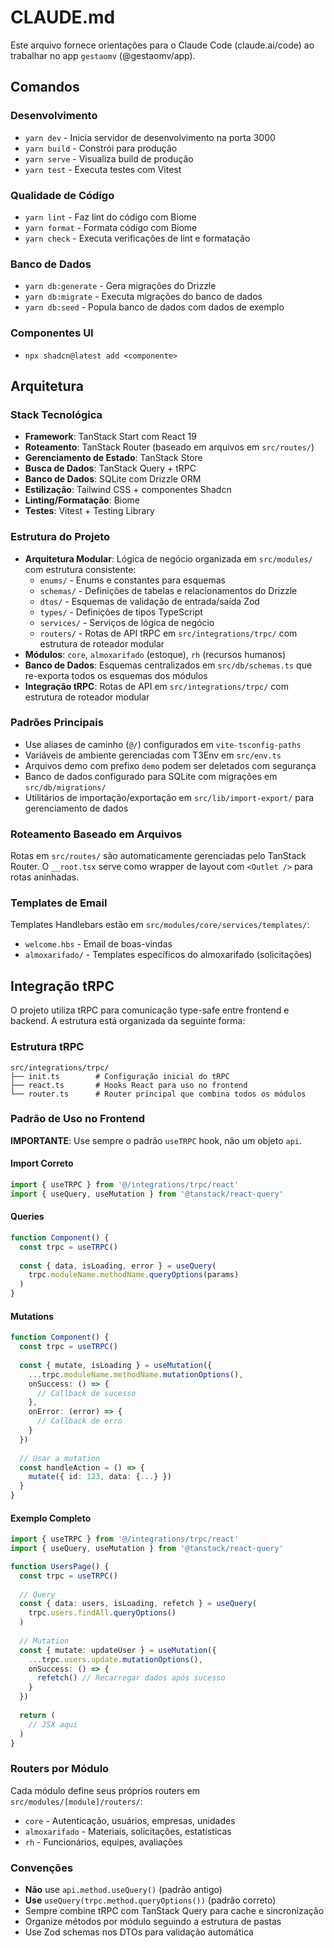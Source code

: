# CLAUDE.md

Este arquivo fornece orientações para o Claude Code (claude.ai/code) ao trabalhar no app `gestaomv` (@gestaomv/app).

## Comandos

### Desenvolvimento

- `yarn dev` - Inicia servidor de desenvolvimento na porta 3000
- `yarn build` - Constrói para produção
- `yarn serve` - Visualiza build de produção
- `yarn test` - Executa testes com Vitest

### Qualidade de Código

- `yarn lint` - Faz lint do código com Biome
- `yarn format` - Formata código com Biome
- `yarn check` - Executa verificações de lint e formatação

### Banco de Dados

- `yarn db:generate` - Gera migrações do Drizzle
- `yarn db:migrate` - Executa migrações do banco de dados
- `yarn db:seed` - Popula banco de dados com dados de exemplo

### Componentes UI

- `npx shadcn@latest add <componente>`

## Arquitetura

### Stack Tecnológica

- **Framework**: TanStack Start com React 19
- **Roteamento**: TanStack Router (baseado em arquivos em `src/routes/`)
- **Gerenciamento de Estado**: TanStack Store
- **Busca de Dados**: TanStack Query + tRPC
- **Banco de Dados**: SQLite com Drizzle ORM
- **Estilização**: Tailwind CSS + componentes Shadcn
- **Linting/Formatação**: Biome
- **Testes**: Vitest + Testing Library

### Estrutura do Projeto

- **Arquitetura Modular**: Lógica de negócio organizada em `src/modules/` com estrutura consistente:
  - `enums/` - Enums e constantes para esquemas
  - `schemas/` - Definições de tabelas e relacionamentos do Drizzle
  - `dtos/` - Esquemas de validação de entrada/saída Zod
  - `types/` - Definições de tipos TypeScript
  - `services/` - Serviços de lógica de negócio
  - `routers/` - Rotas de API tRPC em `src/integrations/trpc/` com estrutura de roteador modular
- **Módulos**: `core`, `almoxarifado` (estoque), `rh` (recursos humanos)
- **Banco de Dados**: Esquemas centralizados em `src/db/schemas.ts` que re-exporta todos os esquemas dos módulos
- **Integração tRPC**: Rotas de API em `src/integrations/trpc/` com estrutura de roteador modular

### Padrões Principais

- Use aliases de caminho (`@/`) configurados em `vite-tsconfig-paths`
- Variáveis de ambiente gerenciadas com T3Env em `src/env.ts`
- Arquivos demo com prefixo `demo` podem ser deletados com segurança
- Banco de dados configurado para SQLite com migrações em `src/db/migrations/`
- Utilitários de importação/exportação em `src/lib/import-export/` para gerenciamento de dados

### Roteamento Baseado em Arquivos

Rotas em `src/routes/` são automaticamente gerenciadas pelo TanStack Router. O `__root.tsx` serve como wrapper de layout com `<Outlet />` para rotas aninhadas.

### Templates de Email

Templates Handlebars estão em `src/modules/core/services/templates/`:

- `welcome.hbs` - Email de boas-vindas
- `almoxarifado/` - Templates específicos do almoxarifado (solicitações)

## Integração tRPC

O projeto utiliza tRPC para comunicação type-safe entre frontend e backend. A estrutura está organizada da seguinte forma:

### Estrutura tRPC

```
src/integrations/trpc/
├── init.ts        # Configuração inicial do tRPC
├── react.ts       # Hooks React para uso no frontend
└── router.ts      # Router principal que combina todos os módulos
```

### Padrão de Uso no Frontend

**IMPORTANTE**: Use sempre o padrão `useTRPC` hook, não um objeto `api`.

#### Import Correto
```typescript
import { useTRPC } from '@/integrations/trpc/react'
import { useQuery, useMutation } from '@tanstack/react-query'
```

#### Queries
```typescript
function Component() {
  const trpc = useTRPC()
  
  const { data, isLoading, error } = useQuery(
    trpc.moduleName.methodName.queryOptions(params)
  )
}
```

#### Mutations
```typescript
function Component() {
  const trpc = useTRPC()
  
  const { mutate, isLoading } = useMutation({
    ...trpc.moduleName.methodName.mutationOptions(),
    onSuccess: () => {
      // Callback de sucesso
    },
    onError: (error) => {
      // Callback de erro
    }
  })
  
  // Usar a mutation
  const handleAction = () => {
    mutate({ id: 123, data: {...} })
  }
}
```

#### Exemplo Completo
```typescript
import { useTRPC } from '@/integrations/trpc/react'
import { useQuery, useMutation } from '@tanstack/react-query'

function UsersPage() {
  const trpc = useTRPC()
  
  // Query
  const { data: users, isLoading, refetch } = useQuery(
    trpc.users.findAll.queryOptions()
  )
  
  // Mutation
  const { mutate: updateUser } = useMutation({
    ...trpc.users.update.mutationOptions(),
    onSuccess: () => {
      refetch() // Recarregar dados após sucesso
    }
  })
  
  return (
    // JSX aqui
  )
}
```

### Routers por Módulo

Cada módulo define seus próprios routers em `src/modules/[module]/routers/`:

- `core` - Autenticação, usuários, empresas, unidades
- `almoxarifado` - Materiais, solicitações, estatísticas
- `rh` - Funcionários, equipes, avaliações

### Convenções

- **Não** use `api.method.useQuery()` (padrão antigo)
- **Use** `useQuery(trpc.method.queryOptions())` (padrão correto)
- Sempre combine tRPC com TanStack Query para cache e sincronização
- Organize métodos por módulo seguindo a estrutura de pastas
- Use Zod schemas nos DTOs para validação automática
